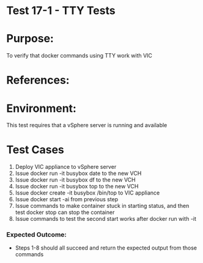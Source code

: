 Test 17-1 - TTY Tests
=======

# Purpose:
To verify that docker commands using TTY work with VIC

# References:


# Environment:
This test requires that a vSphere server is running and available

# Test Cases
1. Deploy VIC appliance to vSphere server
2. Issue docker run -it busybox date to the new VCH
3. Issue docker run -it busybox df to the new VCH
4. Issue docker run -it busybox top to the new VCH
5. Issue docker create -it busybox /bin/top to VIC appliance
6. Issue docker start -ai <containerID> from previous step
7. Issue commands to make container stuck in starting status, and then test docker stop can stop the container
8. Issue commands to test the second start works after docker run with -it

### Expected Outcome:
* Steps 1-8 should all succeed and return the expected output from those commands
